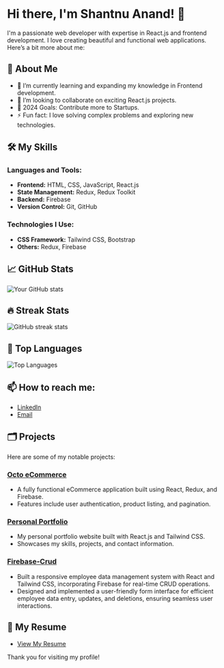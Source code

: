 # Hi there, I'm Shantnu Anand! 👋

I'm a passionate web developer with expertise in React.js and frontend development. I love creating beautiful and functional web applications. Here’s a bit more about me:

## 🚀 About Me

- 🌱 I’m currently learning and expanding my knowledge in Frontend development.
- 👯 I’m looking to collaborate on exciting React.js projects.
- 🥅 2024 Goals: Contribute more to Startups.
- ⚡ Fun fact: I love solving complex problems and exploring new technologies.

## 🛠️ My Skills

### Languages and Tools:
- **Frontend:** HTML, CSS, JavaScript, React.js
- **State Management:** Redux, Redux Toolkit
- **Backend:** Firebase
- **Version Control:** Git, GitHub

### Technologies I Use:
- **CSS Framework:** Tailwind CSS, Bootstrap
- **Others:** Redux, Firebase

## 📈 GitHub Stats

![Your GitHub stats](https://github-readme-stats.vercel.app/api?username=shantnuanand&show_icons=true&theme=radical)

## 🔥 Streak Stats

![GitHub streak stats](https://github-readme-streak-stats.herokuapp.com/?user=shantnuanand&theme=radical)

## 🌟 Top Languages

![Top Languages](https://github-readme-stats.vercel.app/api/top-langs/?username=shantnuanand&layout=compact&theme=radical)

## 📫 How to reach me:
- [LinkedIn](https://www.linkedin.com/in/shantnu-anand-3063771b5/)
- [Email](mailto:shantnuanand123@gmail.com)

## 🗂️ Projects

Here are some of my notable projects:

### [Octo eCommerce](https://github.com/shantnuanand/Octo)
- A fully functional eCommerce application built using React, Redux, and Firebase.
- Features include user authentication, product listing, and pagination.

### [Personal Portfolio](https://github.com/shantnuanand/Porfolio)
- My personal portfolio website built with React.js and Tailwind CSS.
- Showcases my skills, projects, and contact information.

### [Firebase-Crud](https://github.com/shantnuanand/Firebase-Crud)
- Built a responsive employee data management system with React and Tailwind CSS, incorporating Firebase for real-time CRUD operations.
- Designed and implemented a user-friendly form interface for efficient employee data entry, updates, and deletions, ensuring seamless user interactions.

## 📄 My Resume
- [View My Resume](https://porfolio-dusky-ten.vercel.app/)

Thank you for visiting my profile!
